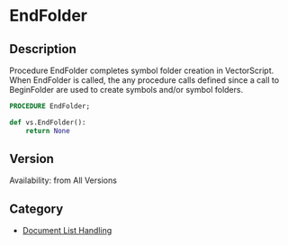 # EndFolder

## Description
Procedure EndFolder completes symbol folder creation in VectorScript. When EndFolder is called, the any procedure calls defined since a call to BeginFolder are used to create symbols and/or symbol folders.

```pascal
PROCEDURE EndFolder;
```

```python
def vs.EndFolder():
    return None
```

## Version
Availability: from All Versions

## Category
* [Document List Handling](../Categories/Document%20List%20Handling.md)
